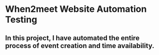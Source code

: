 # When2meet Website Automation Testing

## In this project, I have automated the entire process of event creation and time availability.
